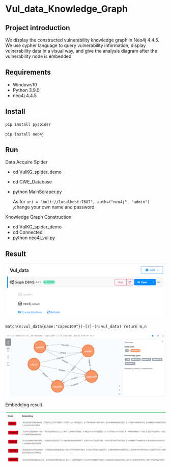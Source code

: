 # Vul_data_Knowledge_Graph

## Project introduction

We display the constructed vulnerability knowledge graph in Neo4j 4.4.5. We use cypher language to query vulnerability information, display vulnerability data in a visual way, and give the analysis diagram after the vulnerability node is embedded.

## Requirements

- Windows10
- Python 3.9.0
- neo4j 4.4.5

## Install

`pip install pyspider`

`pip install neo4j`

## Run

Data Acquire Spider

- cd VulKG_spider_demo

- cd CWE_Database

- python MainScraper.py 

   As for `uri = "bolt://localhost:7687", auth=("neo4j", "admin")` ,change your own name and password

Knowledge Graph Construction

- cd VulKG_spider_demo
- cd Connected
- python neo4j_vul.py

## Result

![image-20230324023406955](https://github.com/liqiqiqiqi/demo/blob/master/image-20230324023356556.png)

`match(m:vul_data{name:"capec109"})-[r]-(n:vul_data) return m,n`

![image-20230324023242850](https://github.com/liqiqiqiqi/demo/blob/master/image-20230324023242850.png)

Embedding result

![image-20230324153931485](https://github.com/liqiqiqiqi/demo/blob/master/image-20230324133101270.png)
